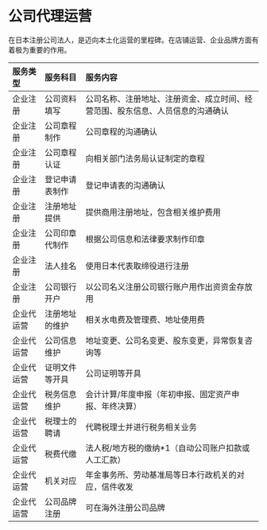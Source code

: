 # 公司代理运营

在日本注册公司法人，是迈向本土化运营的里程碑。在店铺运营、企业品牌方面有着极为重要的作用。

| 服务类型 | 服务科目 | 服务内容 |
| :--- | :--- | :--- |
| 企业注册 | 公司资料填写 | 公司名称、注册地址、注册资金、成立时间、经营范围、股东信息、人员信息的沟通确认 |
| 企业注册 | 公司章程制作 | 公司章程的沟通确认 |
| 企业注册 | 公司章程认证 | 向相关部门法务局认证制定的章程 |
| 企业注册 | 登记申请表制作 | 登记申请表的沟通确认 |
| 企业注册 | 注册地址提供 | 提供商用注册地址，包含相关维护费用 |
| 企业注册 | 公司印章代制作 | 根据公司信息和法律要求制作印章 |
| 企业注册 | 法人挂名 | 使用日本代表取缔役进行注册 |
| 企业注册 | 公司银行开户 | 以公司名义注册公司银行账户用作出资资金存放用 |
| 企业代运营 | 注册地址的维护 | 相关水电费及管理费、地址使用费 |
| 企业代运营 | 公司信息维护 | 地址变更、公司名变更、股东变更，异常恢复咨询等 |
| 企业代运营 | 证明文件等开具 | 公司证明等开具 |
| 企业代运营 | 税务信息维护 | 会计计算/年度申报（年初申报、固定资产申报、年终决算） |
| 企业代运营 | 税理士的聘请 | 代聘税理士并进行税务相关业务 |
| 企业代运营 | 税费代缴 | 法人税/地方税的缴纳\*1（自动公司账户扣款或人工汇款） |
| 企业代运营 | 机关对应 | 年金事务所、劳动基准局等日本行政机关的对应，信件收发 |
| 企业代运营 | 公司品牌注册 | 可在海外注册公司品牌 |

